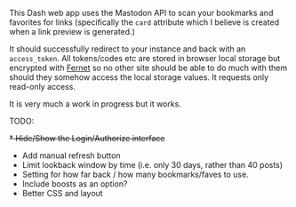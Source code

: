 
This Dash web app uses the Mastodon API to scan your bookmarks and favorites for links (specifically the `card` attribute which I believe is created when a link preview is generated.)

It should successfully redirect to your instance and back with an `access_token`. All tokens/codes etc are stored in browser local storage but encrypted with [Fernet](https://cryptography.io/en/latest/fernet/) so no other site should be able to do much with them should they somehow access the local storage values. It requests only read-only access.

It is very much a work in progress but it works.

TODO:

  ~~* Hide/Show the Login/Authorize interface~~
  * Add manual refresh button
  * Limit lookback window by time (i.e. only 30 days, rather than 40 posts)
  * Setting for how far back / how many bookmarks/faves to use.
  * Include boosts as an option?
  * Better CSS and layout
